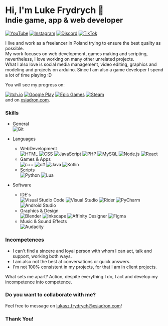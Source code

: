 # Hi, I'm Luke Frydrych 👋<br/><sub>Indie game, app & web developer</sub>

[![YouTube](https://img.shields.io/badge/YouTube-FF0000?style=for-the-badge&logo=youtube&logoColor=white)](https://www.youtube.com/@xsiadron)
[![Instagram](https://img.shields.io/badge/Instagram-E4405F?style=for-the-badge&logo=instagram&logoColor=white)](https://www.instagram.com/xsiadron/)
[![Discord](https://img.shields.io/badge/Discord-7289DA?style=for-the-badge&logo=discord&logoColor=white)](https://discord.gg/az7zcqwjrQ)
[![TikTok](https://img.shields.io/badge/TikTok-000000?style=for-the-badge&logo=tiktok&logoColor=white)](https://www.tiktok.com/@xsiadron)
<!-- Youtube, Instagram, Tiktok, Steam, Discord -->

I live and work as a freelancer in Poland trying to ensure the best quality as possible.<br/>
My work focuses on web development, games making and scripting, nevertheless, I love working on many other unrelated projects.<br/>
What I also love is social media management, video editing, graphics and modeling and projects on arduino. Since I am also a game developer I spend a lot of time playing :D

You will see my progress on: <br/>

[![itch.io](https://img.shields.io/badge/Itch.io-FA5C5C?style=for-the-badge&logo=itchdotio&logoColor=white)](https://xsiadron.itch.io)
[![Google Play](https://img.shields.io/badge/Google_Play-4285f4?style=for-the-badge&logo=google-play&logoColor=white)](https://play.google.com/store/apps/dev?id=8033109391717227505)
[![Epic Games](https://img.shields.io/badge/Epic%20Games-201c1c?style=for-the-badge&logo=Epic%20Games&logoColor=white)](https://store.epicgames.com/pl/browse?q=xsiadron&sortBy=relevancy&sortDir=DESC&count=40&start=0)
[![Steam](https://img.shields.io/badge/Steam-181c24?style=for-the-badge&logo=steam&logoColor=white)](https://store.steampowered.com/search/?developer=xsiadron)
<br/>
and on [xsiadron.com](http://xsiadron.com).

### Skills
- General<br/>
    ![Git](https://img.shields.io/badge/GIT-E44C30?style=for-the-badge&logo=git&logoColor=white)
- Languages<br/>
    - WebDevelopment<br/>
    ![HTML](https://img.shields.io/badge/HTML5-E34F26?style=for-the-badge&logo=html5&logoColor=white)
    ![CSS](https://img.shields.io/badge/CSS3-1572B6?style=for-the-badge&logo=css3&logoColor=white)
    ![JavaScript](https://img.shields.io/badge/JavaScript-201c1c?style=for-the-badge&logo=javascript&logoColor=F7DF1E)
    ![PHP](https://img.shields.io/badge/PHP-777BB4?style=for-the-badge&logo=php&logoColor=white)
    ![MySQL](https://img.shields.io/badge/MySQL-005C84?style=for-the-badge&logo=mysql&logoColor=white)
    ![Node.js](https://img.shields.io/badge/Node.js-43853D?style=for-the-badge&logo=node.js&logoColor=white)
    ![React](https://img.shields.io/badge/React-20232A?style=for-the-badge&logo=react&logoColor=61DAFB)
    - Games & Apps<br/>
    ![c++](https://img.shields.io/badge/C%2B%2B-00599C?style=for-the-badge&logo=c%2B%2B&logoColor=white)
    ![c#](https://img.shields.io/badge/C%23-239120?style=for-the-badge&logo=c-sharp&logoColor=white)
    ![Java](https://img.shields.io/badge/Java-ED8B00?style=for-the-badge&logo=openjdk&logoColor=white)
    ![Kotlin](https://img.shields.io/badge/Kotlin-0095D5?&style=for-the-badge&logo=kotlin&logoColor=white)
    - Scripts<br/>
    ![Python](https://img.shields.io/badge/Python-3776AB?style=for-the-badge&logo=python&logoColor=white)
    ![Lua](https://img.shields.io/badge/Lua-2C2D72?style=for-the-badge&logo=lua&logoColor=white)

- Software<br/>
    - IDE's<br/>
    ![Visual Studio Code](https://img.shields.io/badge/Visual_Studio_Code-0078D4?style=for-the-badge&logo=visual%20studio%20code&logoColor=white)
    ![Visual Studio](https://img.shields.io/badge/Visual_Studio-5C2D91?style=for-the-badge&logo=visual%20studio&logoColor=white)
    ![Rider](https://img.shields.io/badge/Rider-000000?style=for-the-badge&logo=Rider&logoColor=white)
    ![PyCharm](	https://img.shields.io/badge/PyCharm-000000.svg?&style=for-the-badge&logo=PyCharm&logoColor=white)
    ![Android Studio](https://img.shields.io/badge/Android_Studio-3DDC84?style=for-the-badge&logo=android-studio&logoColor=white)
    - Graphics & Design<br/>
    ![Blender](https://img.shields.io/badge/blender-%23F5792A.svg?style=for-the-badge&logo=blender&logoColor=white)
    ![Inkscape](https://img.shields.io/badge/Inkscape-000000?style=for-the-badge&logo=Inkscape&logoColor=white)
    ![Affinity Designer](https://img.shields.io/badge/affinitydesginer-%231B72BE.svg?style=for-the-badge&logo=affinity-designer&logoColor=white)
    ![Figma](https://img.shields.io/badge/Figma-F24E1E?style=for-the-badge&logo=figma&logoColor=white)
    - Music & Sound Effects<br/>
    ![Audacity](https://img.shields.io/badge/Audacity-0000CC?style=for-the-badge&logo=audacity&logoColor=whitee)

### Incompetences
- I can't find a sincere and loyal person with whom I can act, talk and support, working both ways.
- I am also not the best at conversations or quick answers.
- I'm not 100% consistent in my projects, for that I am in client projects.</br>

What sets me apart? Action, despite everything I do, I act and develop my incompetence into competence.

### Do you want to collaborate with me? 
Feel free to message on [lukasz.frydrych@xsiadron.com](mailto:lukasz.frydrych@xsiadron.com)!

### Thank You!
